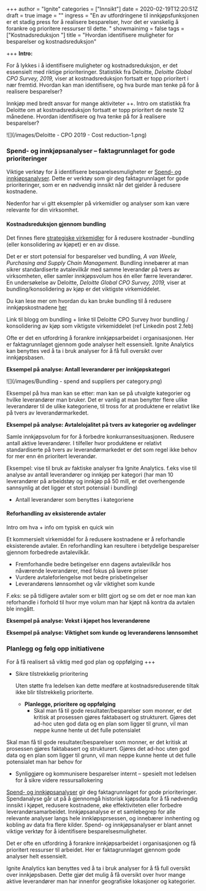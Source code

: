 +++
author = "Ignite"
categories = ["Innsikt"]
date = 2020-02-19T12:20:51Z
draft = true
image = ""
ingress = "En av utfordringene til innkjøpsfunksjonen er et stadig press for å realisere besparelser, hvor det er vanskelig å forankre og prioritere ressurser til dette. "
showmainimg = false
tags = ["Kostnadsreduksjon "]
title = "Hvordan identifisere muligheter for besparelser og kostnadsreduksjon"

+++
**Intro:**

For å lykkes i å identifisere muligheter og kostnadsreduksjon, er det essensielt med riktige prioriteringer. Statistikk fra Deloitte, _Deloitte Global CPO Survey, 2019,_ viser at kostnadsreduksjon fortsatt er topp prioritert i nær fremtid. Hvordan kan man identifisere, og hva burde man tenke på for å realisere besparelser?

Innkjøp med bredt ansvar for mange aktiviteter ++. Intro om statistikk fra Deloitte om at kostnadsreduksjon fortsatt er topp prioritert de neste 12 månedene. Hvordan identifisere og hva tenke på for å realisere besparelser?

![](/images/Deloitte - CPO 2019 - Cost reduction-1.png)

### Spend- og innkjøpsanalyser – faktagrunnlaget for gode prioriteringer

Viktige verktøy for å identifisere besparelsesmuligheter er [Spend- og innkjøpsanalyser](https://www.ignite.no/blogg/innsikt/hva-er-spendanalyse/). Dette er verktøy som gir deg faktagrunnlaget for gode prioriteringer, som er en nødvendig innsikt når det gjelder å redusere kostnadene.

Nedenfor har vi gitt eksempler på virkemidler og analyser som kan være relevante for din virksomhet.

#### Kostnadsreduksjon gjennom bundling

Det finnes flere [strategiske virkemidler](https://www.ignite.no/blogg/innsikt/8-virkemidler-for-å-redusere-innkjøpskostnadene/) for å redusere kostnader –bundling (eller konsolidering av kjøpet) er en av disse.

Det er er stort potensial for besparelser ved bundling, _A van Weele, Purchasing and Supply Chain Management._ Bundling innebærer at man sikrer standardiserte avtalevilkår med samme leverandør på tvers av virksomheten, eller samler innkjøpsvolum hos én eller færre leverandører. En undersøkelse av Deloitte, _Deloitte Global CPO Survey, 2019,_ viser at bundling/konsolidering av kjøp er det viktigste virkemiddelet.

Du kan lese mer om hvordan du kan bruke bundling til å redusere innkjøpskostnadene [her](https://www.ignite.no/blogg/cases/hvordan-bruke-bundling-til-å-redusere-innkjøpskostnadene/)

Link til blogg om bundling + linke til Deloitte CPO Survey hvor bundling / konsolidering av kjøp som viktigste virkemiddelet (ref Linkedin post 2.feb)

Ofte er det en utfordring å forankre innkjøpsarbeidet i organisasjonen. Her er faktagrunnlaget gjennom gode analyser helt essensielt. Ignite Analytics kan benyttes ved å ta i bruk analyser for å få full oversikt over innkjøpsbasen.

**Eksempel på analyse: Antall leverandører per innkjøpskategori**

![](/images/Bundling - spend and suppliers per category.png)

Eksempel på hva man kan se etter: man kan se på utvalgte kategorier og hvilke leverandører man bruker. Det er vanlig at man benytter flere ulike leverandører til de ulike kategoriene, til tross for at produktene er relativt like på tvers av leverandørmarkedet.

**Eksempel på analyse: Avtalelojalitet på tvers av kategorier og avdelinger**

Samle innkjøpsvolum for for å forbedre konkurransesituasjonen. Redusere antall aktive leverandører. I tilfeller hvor produktene er relativt standardiserte på tvers av leverandørmarkedet er det som regel ikke behov for mer enn én prioritert leverandør.

Eksempel: vise til bruk av faktiske analyser fra Ignite Analytics. f.eks vise til analyse av antall leverandører og innkjøp per kategori (har man 10 leverandører på arbeidstøy og innkjøp på 50 mill, er det overhengende sannsynlig at det ligger et stort potensial i bundling)

* Antall leverandører som benyttes i kategoriene

#### Reforhandling av eksisterende avtaler

Intro om hva + info om typisk en quick win

Et kommersielt virkemiddel for å redusere kostnadene er å reforhandle eksisterende avtaler. En reforhandling kan resultere i betydelige besparelser gjennom forbedrede avtalevilkår.

* Fremforhandle bedre betingelser enn dagens avtalevilkår hos nåværende leverandører, med fokus på lavere priser
* Vurdere avtaleforlengelse mot bedre prisbetingelser
* Leverandørens lønnsomhet og vår viktighet som kunde

F.eks: se på tidligere avtaler som er blitt gjort og se om det er noe man kan reforhandle i forhold til hvor mye volum man har kjøpt nå kontra da avtalen ble inngått.

**Eksempel på analyse: Vekst i kjøpet hos leverandørene**

**Eksempel på analyse: Viktighet som kunde og leverandørens lønnsomhet**

### Planlegg og følg opp initiativene

For å få realisert så viktig med god plan og oppfølging +++

* Sikre tilstrekkelig prioritering

  Uten støtte fra ledelsen kan dette medføre at kostnadsreduserende tiltak ikke blir tilstrekkelig prioriterte.
  * **Planlegge, prioritere og oppfølging**
    * Skal man få til gode resultater/besparelser som monner, er det kritisk at prosessen gjøres faktabasert og strukturert. Gjøres det ad-hoc uten god data og en plan som ligger til grunn, vil man neppe kunne hente ut det fulle potensialet

Skal man få til gode resultater/besparelser som monner, er det kritisk at prosessen gjøres faktabasert og strukturert. Gjøres det ad-hoc uten god data og en plan som ligger til grunn, vil man neppe kunne hente ut det fulle potensialet man har behov for

* Synliggjøre og kommunisere besparelser internt – spesielt mot ledelsen for å sikre videre ressursallokering

[Spend- og innkjøpsanalyser](https://www.ignite.no/blogg/innsikt/hva-er-spendanalyse/) gir deg faktagrunnlaget for gode prioriteringer. Spendanalyse går ut på å gjennomgå historisk kjøpsdata for å få nødvendig innsikt i kjøpet, redusere kostnadene, øke effektiviteten eller forbedre leverandørsamarbeidet. Innkjøpsanalyse er et samlebegrep for alle relevante analyser langs hele innkløpsprsessen, og innebærer innhenting og kobling av data fra flere kilder. Spend- og innkjøpsanalyser er blant annet viktige verktøy for å identifisere besparelsesmuligheter.

Det er ofte en utfordring å forankre innkjøpsarbeidet i organisasjonen og få prioritert ressurser til arbeidet. Her er faktagrunnlaget gjennom gode analyser helt essensielt.

Ignite Analytics kan benyttes ved å ta i bruk analyser for å få full oversikt over innkjøpsbasen. Dette gjør det mulig å få oversikt over hvor mange aktive leverandører man har innenfor geografiske lokasjoner og kategorier.